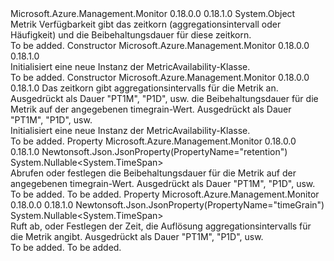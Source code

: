 <Type Name="MetricAvailability" FullName="Microsoft.Azure.Management.Monitor.Models.MetricAvailability">
  <TypeSignature Language="C#" Value="public class MetricAvailability" />
  <TypeSignature Language="ILAsm" Value=".class public auto ansi beforefieldinit MetricAvailability extends System.Object" />
  <TypeSignature Language="DocId" Value="T:Microsoft.Azure.Management.Monitor.Models.MetricAvailability" />
  <TypeSignature Language="VB.NET" Value="Public Class MetricAvailability" />
  <TypeSignature Language="F#" Value="type MetricAvailability = class" />
  <AssemblyInfo>
    <AssemblyName>Microsoft.Azure.Management.Monitor</AssemblyName>
    <AssemblyVersion>0.18.0.0</AssemblyVersion>
    <AssemblyVersion>0.18.1.0</AssemblyVersion>
  </AssemblyInfo>
  <Base>
    <BaseTypeName>System.Object</BaseTypeName>
  </Base>
  <Interfaces />
  <Docs>
    <summary>
            Metrik Verfügbarkeit gibt das zeitkorn (aggregationsintervall oder Häufigkeit) und die Beibehaltungsdauer für diese zeitkorn.
            </summary>
    <remarks>To be added.</remarks>
  </Docs>
  <Members>
    <Member MemberName=".ctor">
      <MemberSignature Language="C#" Value="public MetricAvailability ();" />
      <MemberSignature Language="ILAsm" Value=".method public hidebysig specialname rtspecialname instance void .ctor() cil managed" />
      <MemberSignature Language="DocId" Value="M:Microsoft.Azure.Management.Monitor.Models.MetricAvailability.#ctor" />
      <MemberSignature Language="VB.NET" Value="Public Sub New ()" />
      <MemberType>Constructor</MemberType>
      <AssemblyInfo>
        <AssemblyName>Microsoft.Azure.Management.Monitor</AssemblyName>
        <AssemblyVersion>0.18.0.0</AssemblyVersion>
        <AssemblyVersion>0.18.1.0</AssemblyVersion>
      </AssemblyInfo>
      <Parameters />
      <Docs>
        <summary>
            Initialisiert eine neue Instanz der MetricAvailability-Klasse.
            </summary>
        <remarks>To be added.</remarks>
      </Docs>
    </Member>
    <Member MemberName=".ctor">
      <MemberSignature Language="C#" Value="public MetricAvailability (Nullable&lt;TimeSpan&gt; timeGrain = null, Nullable&lt;TimeSpan&gt; retention = null);" />
      <MemberSignature Language="ILAsm" Value=".method public hidebysig specialname rtspecialname instance void .ctor(valuetype System.Nullable`1&lt;valuetype System.TimeSpan&gt; timeGrain, valuetype System.Nullable`1&lt;valuetype System.TimeSpan&gt; retention) cil managed" />
      <MemberSignature Language="DocId" Value="M:Microsoft.Azure.Management.Monitor.Models.MetricAvailability.#ctor(System.Nullable{System.TimeSpan},System.Nullable{System.TimeSpan})" />
      <MemberSignature Language="VB.NET" Value="Public Sub New (Optional timeGrain As Nullable(Of TimeSpan) = null, Optional retention As Nullable(Of TimeSpan) = null)" />
      <MemberSignature Language="F#" Value="new Microsoft.Azure.Management.Monitor.Models.MetricAvailability : Nullable&lt;TimeSpan&gt; * Nullable&lt;TimeSpan&gt; -&gt; Microsoft.Azure.Management.Monitor.Models.MetricAvailability" Usage="new Microsoft.Azure.Management.Monitor.Models.MetricAvailability (timeGrain, retention)" />
      <MemberType>Constructor</MemberType>
      <AssemblyInfo>
        <AssemblyName>Microsoft.Azure.Management.Monitor</AssemblyName>
        <AssemblyVersion>0.18.0.0</AssemblyVersion>
        <AssemblyVersion>0.18.1.0</AssemblyVersion>
      </AssemblyInfo>
      <Parameters>
        <Parameter Name="timeGrain" Type="System.Nullable&lt;System.TimeSpan&gt;" />
        <Parameter Name="retention" Type="System.Nullable&lt;System.TimeSpan&gt;" />
      </Parameters>
      <Docs>
        <param name="timeGrain">Das zeitkorn gibt aggregationsintervalls für die Metrik an. Ausgedrückt als Dauer "PT1M", "P1D", usw.</param>
        <param name="retention">die Beibehaltungsdauer für die Metrik auf der angegebenen timegrain-Wert.  Ausgedrückt als Dauer "PT1M", "P1D", usw.</param>
        <summary>
            Initialisiert eine neue Instanz der MetricAvailability-Klasse.
            </summary>
        <remarks>To be added.</remarks>
      </Docs>
    </Member>
    <Member MemberName="Retention">
      <MemberSignature Language="C#" Value="public Nullable&lt;TimeSpan&gt; Retention { get; set; }" />
      <MemberSignature Language="ILAsm" Value=".property instance valuetype System.Nullable`1&lt;valuetype System.TimeSpan&gt; Retention" />
      <MemberSignature Language="DocId" Value="P:Microsoft.Azure.Management.Monitor.Models.MetricAvailability.Retention" />
      <MemberSignature Language="VB.NET" Value="Public Property Retention As Nullable(Of TimeSpan)" />
      <MemberSignature Language="F#" Value="member this.Retention : Nullable&lt;TimeSpan&gt; with get, set" Usage="Microsoft.Azure.Management.Monitor.Models.MetricAvailability.Retention" />
      <MemberType>Property</MemberType>
      <AssemblyInfo>
        <AssemblyName>Microsoft.Azure.Management.Monitor</AssemblyName>
        <AssemblyVersion>0.18.0.0</AssemblyVersion>
        <AssemblyVersion>0.18.1.0</AssemblyVersion>
      </AssemblyInfo>
      <Attributes>
        <Attribute>
          <AttributeName>Newtonsoft.Json.JsonProperty(PropertyName="retention")</AttributeName>
        </Attribute>
      </Attributes>
      <ReturnValue>
        <ReturnType>System.Nullable&lt;System.TimeSpan&gt;</ReturnType>
      </ReturnValue>
      <Docs>
        <summary>
            Abrufen oder festlegen die Beibehaltungsdauer für die Metrik auf der angegebenen timegrain-Wert.  Ausgedrückt als Dauer "PT1M", "P1D", usw.
            </summary>
        <value>To be added.</value>
        <remarks>To be added.</remarks>
      </Docs>
    </Member>
    <Member MemberName="TimeGrain">
      <MemberSignature Language="C#" Value="public Nullable&lt;TimeSpan&gt; TimeGrain { get; set; }" />
      <MemberSignature Language="ILAsm" Value=".property instance valuetype System.Nullable`1&lt;valuetype System.TimeSpan&gt; TimeGrain" />
      <MemberSignature Language="DocId" Value="P:Microsoft.Azure.Management.Monitor.Models.MetricAvailability.TimeGrain" />
      <MemberSignature Language="VB.NET" Value="Public Property TimeGrain As Nullable(Of TimeSpan)" />
      <MemberSignature Language="F#" Value="member this.TimeGrain : Nullable&lt;TimeSpan&gt; with get, set" Usage="Microsoft.Azure.Management.Monitor.Models.MetricAvailability.TimeGrain" />
      <MemberType>Property</MemberType>
      <AssemblyInfo>
        <AssemblyName>Microsoft.Azure.Management.Monitor</AssemblyName>
        <AssemblyVersion>0.18.0.0</AssemblyVersion>
        <AssemblyVersion>0.18.1.0</AssemblyVersion>
      </AssemblyInfo>
      <Attributes>
        <Attribute>
          <AttributeName>Newtonsoft.Json.JsonProperty(PropertyName="timeGrain")</AttributeName>
        </Attribute>
      </Attributes>
      <ReturnValue>
        <ReturnType>System.Nullable&lt;System.TimeSpan&gt;</ReturnType>
      </ReturnValue>
      <Docs>
        <summary>
            Ruft ab, oder Festlegen der Zeit, die Auflösung aggregationsintervalls für die Metrik angibt. Ausgedrückt als Dauer "PT1M", "P1D", usw.
            </summary>
        <value>To be added.</value>
        <remarks>To be added.</remarks>
      </Docs>
    </Member>
  </Members>
</Type>